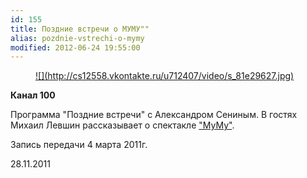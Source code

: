 ```yaml
---
id: 155
title: Поздние встречи о МУМУ""
alias: pozdnie-vstrechi-o-mymy
modified: 2012-06-24 19:55:00
---
```


<figure><a href="http://vk.com/video-15602252_159376811">
![](http://cs12558.vkontakte.ru/u712407/video/s_81e29627.jpg)
</a></figure>

<a href="http://vk.com/video-15602252_159170346"></a>

**Канал 100**

Программа "Поздние встречи" с Александром Сениным. В гостях Михаил Левшин рассказывает о спектакле <a href="46-mumu.html">"МуМу"</a>.

Запись передачи 4 марта 2011г.

28.11.2011

